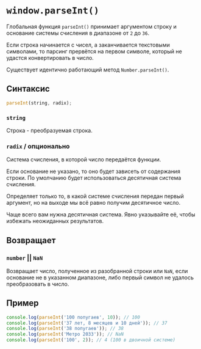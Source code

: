 # `window.parseInt()`

Глобальная функция `parseInt()` принимает аргументом строку и основание системы счисления в диапазоне от `2` до `36`.

Если строка начинается с чисел, а заканчивается текстовыми символами, то парсинг прервётся на первом символе, который не удастся конвертировать в число.

Существует идентично работающий метод `Number.parseInt()`.

## Синтаксис

```js
parseInt(string, radix);
```

### `string`

Строка - преобразуемая строка.

### `radix` / опционально

Cистема счисления, в которой число передаётся функции.

Если основание не указано, то оно будет зависеть от содержания строки. По умолчанию будет использоваться десятичная система счисления.

Определяет только то, в какой системе счисления передан первый аргумент, но на выходе мы всё равно получим десятичное число.

Чаще всего вам нужна десятичная система. Явно указывайте её, чтобы избежать неожиданных результатов.

## Возвращает

### `number` || `NaN`

Возвращает число, полученное из разобранной строки или `NaN`, если основание не в указанном диапазоне, либо первый символ не удалось преобразовать в число.

## Пример

```js
console.log(parseInt('100 попугаев', 10)); // 100
console.log(parseInt('37 лет, 8 месяцев и 10 дней')); // 37
console.log(parseInt('38 попугаев')); // 38
console.log(parseInt('Метро 2033')); // NaN
console.log(parseInt('100', 2)); // 4 (100 в двоичной системе)
```
